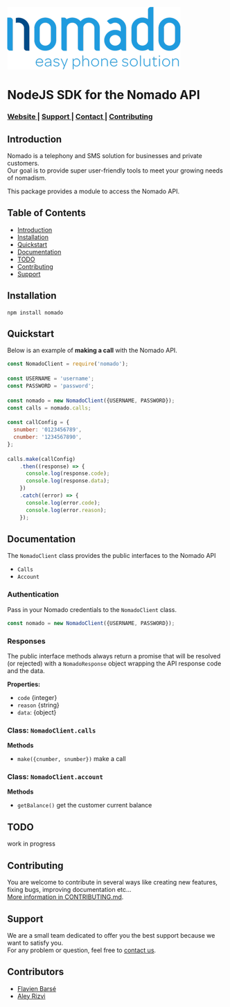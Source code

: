 ![Nomado Logo](./assets/nomado-logo.png)
# NodeJS SDK for the Nomado API
<div>
  <h3>
    <a href="https://www.nomado.eu">
      Website
    </a>
    <span> | </span>
    <a href="https://www.nomado.eu/page/contact-call-support-nomado">
      Support
    </a>
    <span> | </span>
    <a href="https://www.nomado.eu/page/website.contactus">
      Contact
    </a>
    <span> | </span>
    <a href="#contributing">
      Contributing
    </a>
  </h3>
</div>

## Introduction
Nomado is a telephony and SMS solution for businesses and private customers.  
Our goal is to provide super user-friendly tools to meet your growing needs of nomadism.  
  
This package provides a module to access the Nomado API.

## Table of Contents

- [Introduction](#introduction)
- [Installation](#installation)
- [Quickstart](#quickstart)
- [Documentation](#documentation)
- [TODO](#todo)
- [Contributing](#contributing)
- [Support](#support)

## Installation

```
npm install nomado
```

## Quickstart

Below is an example of **making a call** with the Nomado API.

```javascript
const NomadoClient = require('nomado');

const USERNAME = 'username';
const PASSWORD = 'password';

const nomado = new NomadoClient({USERNAME, PASSWORD});
const calls = nomado.calls;

const callConfig = {
  snumber: '0123456789',
  cnumber: '1234567890',
};

calls.make(callConfig)
    .then((response) => {
      console.log(response.code);
      console.log(response.data);
    })
    .catch((error) => {
      console.log(error.code);
      console.log(error.reason);
    });
```

## Documentation
The `NomadoClient` class provides the public interfaces to the Nomado API 
* `Calls`
* `Account`

### Authentication
Pass in your Nomado credentials to the `NomadoClient` class.
````javascript
const nomado = new NomadoClient({USERNAME, PASSWORD});
````

### Responses
The public interface methods always return a promise that will be resolved (or rejected) with a `NomadoResponse` object wrapping the API response code and the data.  

**Properties:**
* ``code`` {integer}
* ``reason`` {string}
* ``data``:  {object}


### Class: `NomadoClient.calls`
**Methods**
* ``make({cnumber, snumber})`` make a call
  
### Class: `NomadoClient.account`

**Methods**
* ``getBalance()`` get the customer current balance



## TODO
work in progress

## Contributing
You are welcome to contribute in several ways like creating new features, fixing bugs, improving documentation etc...  
[More information in CONTRIBUTING.md](CONTRIBUTING.md).

## Support
We are a small team dedicated to offer you the best support because we want to satisfy you.  
For any problem or question, feel free to [contact us](https://www.nomado.eu/page/contact-call-support-nomado).

## Contributors
- [Flavien Barsé](https://github.com/flavienb)
- [Aley Rizvi](https://github.com/aleyrizvi)